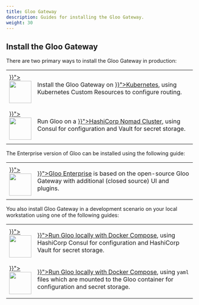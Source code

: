 ```yaml
---
title: Gloo Gateway
description: Guides for installing the Gloo Gateway.
weight: 30
---
```


## Install the Gloo Gateway

There are two primary ways to install the Gloo Gateway in production:

<div markdown=1>
<table>
  <tr height="100">
    <td width="10%">
      <a href="{{< versioned_link_path fromRoot="/installation/gateway/kubernetes" >}}"><img src='{{< versioned_link_path fromRoot="/img/kube.png" >}}' width="60"/></a>
    </td>
    <td>
     Install the Gloo Gateway on <a href="{{< versioned_link_path fromRoot="/installation/gateway/kubernetes" >}}">Kubernetes</a>, using Kubernetes Custom Resources to configure routing.
    </td>
  </tr>
  <tr height="100">
    <td width="10%">
      <a href="{{< versioned_link_path fromRoot="/installation/gateway/nomad" >}}"><img src='{{< versioned_link_path fromRoot="/img/nomad.png" >}}' width="60"/></a>
    </td>
    <td>
     Run Gloo on a <a href="{{< versioned_link_path fromRoot="/installation/gateway/nomad" >}}">HashiCorp Nomad Cluster</a>, using Consul for configuration and Vault for secret storage.
    </td>
  </tr>
</table>
</div>

The Enterprise version of Gloo can be installed using the following guide:

<div markdown=1>
<table>
  <tr height="100">
    <td width="10%">
      <a href="{{< versioned_link_path fromRoot="/installation/enterprise/" >}}"><img src='{{< versioned_link_path fromRoot="/img/gloo-ee.png" >}}' width="60"/></a>
    </td>
    <td>
     <a href="{{< versioned_link_path fromRoot="/installation/enterprise/" >}}">Gloo Enterprise</a> is based on the open-source Gloo Gateway with additional (closed source) UI and plugins.
    </td>
  </tr>
</table>
</div>

You also install Gloo Gateway in a development scenario on your local workstation using one of the following guides:

<div markdown=1>
<table>
  <tr height="100">
    <td width="10%">
      <a href="{{< versioned_link_path fromRoot="/installation/gateway/development/docker-compose-consul" >}}"><img src='{{< versioned_link_path fromRoot="/img/consul.png" >}}' width="60"/></a>
    </td>
    <td>
     <a href="{{< versioned_link_path fromRoot="/installation/gateway/development/docker-compose-consul" >}}">Run Gloo locally with Docker Compose</a>, using HashiCorp Consul for configuration and HashiCorp Vault for secret storage.
    </td>
  </tr>
  <tr height="100">
    <td width="10%">
      <a href="{{< versioned_link_path fromRoot="/installation/gateway/development/docker-compose-file" >}}"><img src='{{< versioned_link_path fromRoot="/img/docker.png" >}}' width="60"/></a>
    </td>
    <td>
     <a href="{{< versioned_link_path fromRoot="/installation/gateway/development/docker-compose-file" >}}">Run Gloo locally with Docker Compose</a>, using <code>yaml</code> files which are mounted to the Gloo container for configuration and secret storage.
    </td>
  </tr>
</table>
</div>
